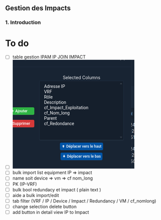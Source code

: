 ## Gestion des Impacts
### 1. Introduction

# To do

- [ ] table gestion IPAM IP JOIN IMPACT
- [ ] ![img.png](img.png)
- [ ] bulk import list equipment IP => impact
- [ ] name soit device => vm => cf nom_long
- [ ] PK (IP-VRF)
- [ ] bulk bool redundacy et impact ( plain text ) 
- [ ] aide a bulk import/edit
- [ ] tab filter (VRF / IP / Device / Impact / Redundancy / VM / cf_nomlong)
- [ ] change selection delete button
- [ ] add button in detail view IP to Impact